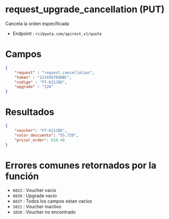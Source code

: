 # request_upgrade_cancellation (PUT)

Cancela la orden especificada

* Endpoint : ```rcibywta.com/apirest_v1/quote```

# Campos

```JSON
{
    "request" : "request_cancellation",
    "token" : "123456789ABC",
    "codigo" : "FT-K21JDD",
    "upgrade" : "126"
}
```

# Resultados

```JSON
{
    "voucher": "FT-K21JDD",
    "valor_descuento": "55.720",
    "pricer_order": 618.48
}
```

# Errores comunes retornados por la función

* ```6023``` : Voucher vacío
* ```6039``` : Upgrade vacío
* ```6037``` : Todos los campos estan vacíos
* ```1021``` : Voucher inactivo
* ```1020``` : Voucher no encontrado